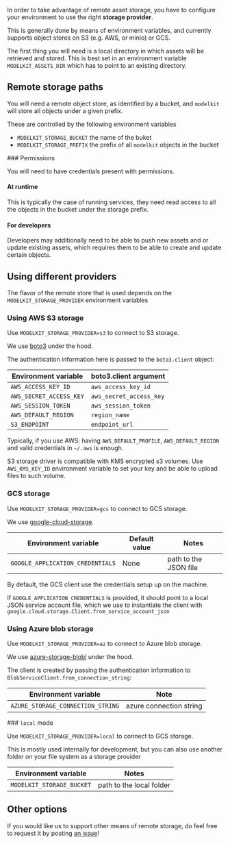 In order to take advantage of remote asset storage, you have to configure your environment to use the right **storage provider**.

This is generally done by means of environment variables, and currently supports object stores on S3 (e.g. AWS, or minio) or GCS.

The first thing you will need is a local directory in which assets will be retrieved and stored. This is best set in an environment variable `MODELKIT_ASSETS_DIR` which has to point to an existing directory.

## Remote storage paths

You will need a remote object store, as identified by a bucket, and `modelkit` will store all objects under a given prefix. 

These are controlled by the following environment variables

- `MODELKIT_STORAGE_BUCKET` the name of the buket
- `MODELKIT_STORAGE_PREFIX` the prefix of all `modelkit` objects in the bucket

### Permissions

You will need to have credentials present with permissions.

#### At runtime 

This is typically the case of running services, they need read access to all the objects in the bucket under the storage prefix.


#### For developers

Developers may additionally need to be able to push new assets and or update existing assets, which requires them to be able to create and update certain objects.

## Using different providers

The flavor of the remote store that is used depends on the `MODELKIT_STORAGE_PROVIDER` environment variables

### Using AWS S3 storage

Use `MODELKIT_STORAGE_PROVIDER=s3` to connect to S3 storage.

We use [boto3](https://boto3.amazonaws.com/v1/documentation/api/latest/index.html) under the hood.

The authentication information here is passed to the `boto3.client` object:

| Environment variable    | boto3.client argument   |
| ----------------------- | ----------------------- |
| `AWS_ACCESS_KEY_ID`     | `aws_access_key_id`     |
| `AWS_SECRET_ACCESS_KEY` | `aws_secret_access_key` |
| `AWS_SESSION_TOKEN`     | `aws_session_token`     |
| `AWS_DEFAULT_REGION`    | `region_name`           |
| `S3_ENDPOINT`           | `endpoint_url`          |

Typically, if you use AWS: having `AWS_DEFAULT_PROFILE`, `AWS_DEFAULT_REGION` and valid credentials in `~/.aws` is enough.

S3 storage driver is compatible with KMS encrypted s3 volumes.
Use `AWS_KMS_KEY_ID` environment variable to set your key and be able to upload files to such volume.

### GCS storage

Use `MODELKIT_STORAGE_PROVIDER=gcs` to connect to GCS storage.

We use [google-cloud-storage](https://googleapis.dev/python/storage/latest/index.html).

| Environment variable             | Default value | Notes                 |
| -------------------------------- | ------------- | --------------------- |
| `GOOGLE_APPLICATION_CREDENTIALS` | None          | path to the JSON file |

By default, the GCS client use the credentials setup up on the machine.

If `GOOGLE_APPLICATION_CREDENTIALS` is provided, it should point to a local JSON service account file, which we use to instantiate the client with `google.cloud.storage.Client.from_service_account_json`

### Using Azure blob storage

Use `MODELKIT_STORAGE_PROVIDER=az` to connect to Azure blob storage.

We use [azure-storage-blobl](https://docs.microsoft.com/en-us/azure/storage/blobs/storage-quickstart-blobs-python) under the hood.

The client is created by passing the authentication information to `BlobServiceClient.from_connection_string`:

| Environment variable    | Note   |
| ----------------------- | ----------------------- |
| `AZURE_STORAGE_CONNECTION_STRING`     | azure connection string     |


### `local` mode

Use `MODELKIT_STORAGE_PROVIDER=local` to connect to GCS storage.

This is mostly used internally for development, but you can also use another folder on your file system as a storage provider

| Environment variable             | Notes                 |
| -------------------------------- | --------------------- |
| `MODELKIT_STORAGE_BUCKET`        | path to the local folder |


## Other options


If you would like us to support other means of remote storage, do feel free to request it by posting [an issue](https://github.com/Cornerstone-OnDemand/modelkit/issues)!